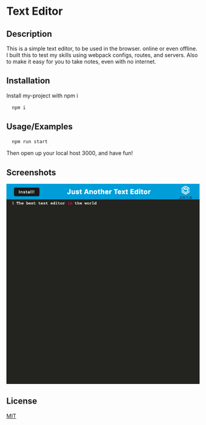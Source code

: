 
# Text Editor





## Description

This is a simple text editor, to be used in the browser. online or even offline. I built this to test my skills using webpack configs, routes, and servers. Also to make it easy for you to take notes, even with no internet.
## Installation

Install my-project with npm i

```bash
  npm i

```
    
## Usage/Examples

```javascript
  npm run start
```
Then open up your local host 3000, and have fun!


## Screenshots

![](screenshots/appscreenshot.png)


## License

[MIT](https://choosealicense.com/licenses/mit/)

